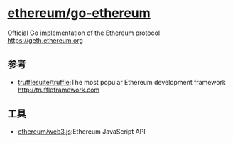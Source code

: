 # [ethereum/go-ethereum](https://github.com/ethereum/go-ethereum)

Official Go implementation of the Ethereum protocol https://geth.ethereum.org

## 参考

* [trufflesuite/truffle](https://github.com/trufflesuite/truffle):The most popular Ethereum development framework http://truffleframework.com

## 工具

* [ethereum/web3.js](https://github.com/ethereum/web3.js):Ethereum JavaScript API
